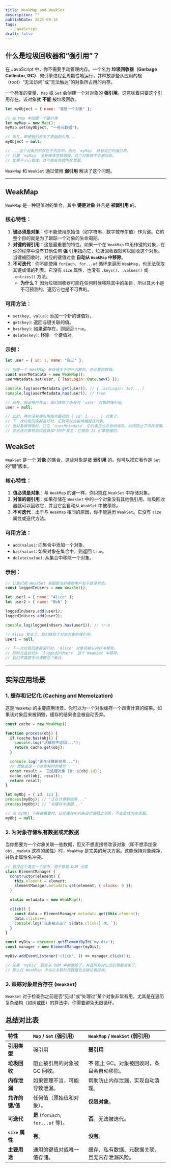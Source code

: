 ```yaml
---
title: WeakMap and WeakSet
description: ""
publishDate: 2025-09-16
tags:
  - JavaScript
draft: false
---
```




## 什么是垃圾回收器和“强引用”？

在 JavaScript 中，你不需要手动管理内存。一个名为 **垃圾回收器（Garbage Collector, GC）** 的引擎进程会周期性地运行，并释放那些从应用的根（root）“无法访问”或“无法触达”的对象所占用的内存。

一个标准的变量、`Map` 或 `Set` 会创建一个对对象的 **强引用**。这意味着只要这个引用存在，该对象就 **不能** 被垃圾回收。

```javascript
let myObject = { name: "我是一个对象" };

// 在 Map 中创建一个强引用
let myMap = new Map();
myMap.set(myObject, "一些元数据");

// 现在，即使我们丢失了原始的引用...
myObject = null;

// ...这个对象仍然存在于内存中，因为 `myMap` 持有对它的强引用。
// 只要 `myMap` 没有被清空或销毁，这个对象就不会被回收。
// 如果不小心管理，这可能会导致内存泄漏。
```

`WeakMap` 和 `WeakSet` 通过使用 **弱引用** 解决了这个问题。

---

## WeakMap

`WeakMap` 是一种键值对的集合，其中 **键是对象** 并且是 **被弱引用** 的。

### 核心特性：

1.  **键必须是对象**：你不能使用原始值（如字符串、数字或布尔值）作为键。它的整个目的就是为了跟踪一个对象的生命周期。
2.  **对键的弱引用**：这是最重要的特性。如果一个在 `WeakMap` 中用作键的对象，在你的程序中没有其他任何 **强** 引用指向它，垃圾回收器就可以回收这个对象。当键被回收时，对应的键值对会 **自动从 `WeakMap` 中移除**。
3.  **不可迭代**：你不能使用 `forEach`、`for...of` 循环来遍历 `WeakMap`，也无法获取其键或值的列表。它没有 `size` 属性，也没有 `.keys()`、`.values()` 或 `.entries()` 方法。
    *   **为什么？** 因为垃圾回收器可能在任何时候移除其中的条目，所以其大小是不可预测的，遍历它也是不可靠的。

### 可用方法：

*   `set(key, value)`: 添加一个新的键值对。
*   `get(key)`: 返回与键关联的值。
*   `has(key)`: 如果键存在，则返回 `true`。
*   `delete(key)`: 移除一个键值对。

### 示例：

```javascript
let user = { id: 1, name: "张三" };

// 创建一个 WeakMap 来存储关于用户的额外、非必要的数据。
const userMetadata = new WeakMap();
userMetadata.set(user, { lastLogin: Date.now() });

console.log(userMetadata.get(user)); // { lastLogin: 167... }
console.log(userMetadata.has(user)); // true

// 现在，假设用户登出，我们移除了所有对 'user' 对象的强引用。
user = null;

// 此时，再也没有强引用指向最初的 { id: 1, ... } 对象了。
// 下一次垃圾回收器运行时，它就可以自由地销毁该对象。
// 当对象被销毁时，它在 `userMetadata` 中的条目也会自动消失，从而防止了内存泄漏。
// 你无法可靠地测试这具体*何时*发生；它是由 JS 引擎管理的。
```

## WeakSet

`WeakSet` 是一个 **对象** 的集合，这些对象是被 **弱引用** 的。你可以把它看作是 `Set` 的“弱”版本。

### 核心特性：

1.  **值必须是对象**：与 `WeakMap` 的键一样，你只能在 `WeakSet` 中存储对象。
2.  **对值的弱引用**：如果存储在 `WeakSet` 中的一个对象没有其他强引用，垃圾回收器就可以回收它，并且它会自动从 `WeakSet` 中被移除。
3.  **不可迭代**：出于与 `WeakMap` 相同的原因，你不能遍历 `WeakSet`。它没有 `size` 属性或迭代方法。

### 可用方法：

*   `add(value)`: 向集合中添加一个对象。
*   `has(value)`: 如果对象在集合中，则返回 `true`。
*   `delete(value)`: 从集合中移除一个对象。

### 示例：

```javascript
// 让我们用 WeakSet 来跟踪当前哪些用户处于登录状态。
const loggedInUsers = new WeakSet();

let user1 = { name: "Alice" };
let user2 = { name: "Bob" };

loggedInUsers.add(user1);
loggedInUsers.add(user2);

console.log(loggedInUsers.has(user1)); // true

// Alice 登出了。我们移除了对她对象的强引用。
user1 = null;

// 下一次垃圾回收器运行时，'Alice' 对象将被从内存中移除，
// 同时也会自动从 `loggedInUsers` 这个 WeakSet 中移除。
// 我们不需要手动清理这个集合。
```

---

## 实际应用场景

### 1. 缓存和记忆化 (Caching and Memoization)

这是 `WeakMap` 的主要应用场景。你可以为一个对象缓存一个昂贵计算的结果。如果该对象后来被销毁，缓存的结果也会被自动丢弃。

```javascript
const cache = new WeakMap();

function process(obj) {
  if (cache.has(obj)) {
    console.log("从缓存中返回...");
    return cache.get(obj);
  }

  console.log("正在计算新结果...");
  // 想象这是一个非常耗时的操作
  const result = `已处理对象 ID: ${obj.id}`;
  cache.set(obj, result);
  return result;
}

let myObj = { id: 123 };
process(myObj); // "正在计算新结果..."
process(myObj); // "从缓存中返回..."

// 当 myObj 不再被需要时，它在缓存中的条目也会随之消失，不会造成内存泄漏。
myObj = null;
```

### 2. 为对象存储私有数据或元数据

当你想要为一个对象关联一些数据，但又不想直接修改该对象（即不想添加像 `obj._mydata` 这样的属性）时，`WeakMap` 是完美的解决方案。这能保持对象纯净，并防止属性名冲突。

```javascript
// 假设这个类在一个库中，用于管理 DOM 元素
class ElementManager {
  constructor(element) {
    this.element = element;
    ElementManager.metadata.set(element, { clicks: 0 });
  }

  static metadata = new WeakMap();

  click() {
    const data = ElementManager.metadata.get(this.element);
    data.clicks++;
    console.log(`元素被点击了 ${data.clicks} 次。`);
  }
}

const myDiv = document.getElementById('my-div');
const manager = new ElementManager(myDiv);

myDiv.addEventListener('click', () => manager.click());

// 如果 'myDiv' 后来从 DOM 中被移除了，并且所有对它的引用都消失了，
// 那么在 WeakMap 中与之关联的元数据也会被垃圾回收。
```

### 3. 跟踪对象是否存在 (`WeakSet`)

`WeakSet` 对于检查你之前是否“见过”或“处理过”某个对象非常有用，尤其是在遍历复杂结构（如树或图）的算法中，你需要避免无限循环。

## 总结对比表

| 特性 | **`Map` / `Set` (强引用)** | **`WeakMap` / `WeakSet` (弱引用)** |
| :--- | :--- | :--- |
| **引用类型** | 强引用 | **弱引用** |
| **垃圾回收** | 阻止被引用的对象被 GC 回收。 | **不** 阻止 GC。对象被回收时，条目会自动移除。 |
| **内存泄漏** | 如果管理不当，可能导致泄漏。 | 帮助防止内存泄漏，实现自动清理。 |
| **允许的键/值**| 任何值（原始值和对象）。 | **仅限对象**。 |
| **可迭代** | **是** (`forEach`, `for...of` 等)。 | **否**。无法被迭代。 |
| **`size` 属性** | **有**。 | **没有**。 |
| **主要用途** | 通用的键值对或唯一值存储。 | 缓存、私有数据、元数据关联，且无内存泄漏风险。 |